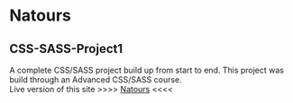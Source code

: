 # Natours
## CSS-SASS-Project1

A complete CSS/SASS project build up from start to end. This project was build through an Advanced CSS/SASS course.   
Live version of this site >>>> [Natours](https://natours.netlify.app/) <<<<
